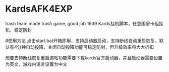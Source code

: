 # KardsAFK4EXP
trash team made trash game, good job 1939 
Kards挂机脚本，任意国家卡组挂机，稳定防封

#使用方法
点击start.bat开箱即用，支持启动器启动，支持断线自动重启恢复，默认有4分钟自动投降，关闭自动投降功能可稳定防封，但升级效率将大大折扣

想要支持断线恢复重启游戏功能需要下载kards官方启动器，并且启动器需要设置为英文，游戏内语言设置为中文
